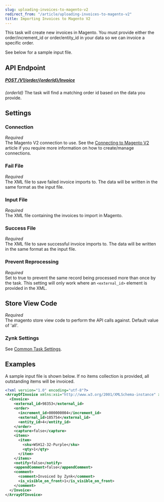 ```yaml
---
slug: uploading-invoices-to-magento-v2
redirect_from: "/article/uploading-invoices-to-magento-v2"
title: Importing Invoices to Magento V2
---
```

This task will create new invoices in Magento. You must provide either the order/increment_id or order/entity_id in your data so we can invoice a specific order.

See below for a sample input file.

## API Endpoint
##### [POST /V1/order/{orderId}/Invoice](https://devdocs.magento.com/redoc/2.3/admin-rest-api.html#operation/salesInvoiceOrderV1ExecutePost)
_{orderId}_ The task will find a matching order id based on the data you provide. 

## Settings
### Connection
_Required_  
The Magento V2 connection to use. See the [Connecting to Magento V2](connecting-to-magento-v2) article if you require more information on how to create/manage connections.

### Fail File
_Required_  
The XML file to save failed invoice imports to. The data will be written in the same format as the input file.

### Input File
_Required_  
The XML file containing the invoices to import in Magento.

### Success File
_Required_  
The XML file to save successful invoice imports to. The data will be written in the same format as the input file.

### Prevent Reprocessing
_Required_  
Set to true to prevent the same record being processed more than once by the task. This setting will only work where an `<external_id>` element is provided in the XML.

## Store View Code
_Required_  
The magento store view code to perform the API calls against. Default value of 'all'.

### Zynk Settings
See [Common Task Settings](common-task-settings).

## Examples
A sample input file is shown below. If no items collection is provided, all outstanding items will be invoiced.
```xml
<?xml version="1.0" encoding="utf-8"?>
<ArrayOfInvoice xmlns:xsi="http://www.w3.org/2001/XMLSchema-instance" xmlns:xsd="http://www.w3.org/2001/XMLSchema">
  <Invoice>
    <external_id>98353</external_id>
    <order>
      <increment_id>000000004</increment_id>
      <external_id>185754</external_id>
      <entity_id>4</entity_id>
    </order>
    <capture>false</capture>
    <items>
      <item>
        <sku>WSH12-32-Purple</sku>
        <qty>1</qty>
      </item>
    </items>
    <notify>false</notify>
    <appendComment>false</appendComment>
    <comment>
      <comment>Invoiced by Zynk</comment>
      <is_visible_on_front>1</is_visible_on_front>
    </comment>
  </Invoice>
</ArrayOfInvoice>
```
